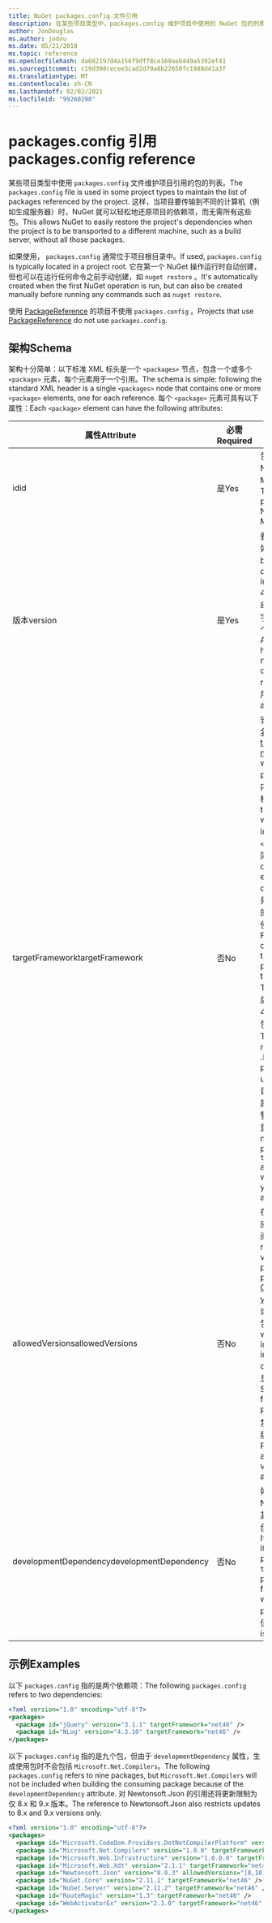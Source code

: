 ```yaml
---
title: NuGet packages.config 文件引用
description: 在某些项目类型中，packages.config 维护项目中使用的 NuGet 包的列表。
author: JonDouglas
ms.author: jodou
ms.date: 05/21/2018
ms.topic: reference
ms.openlocfilehash: da682197d4a156f9dff8ce169aab449a5392ef41
ms.sourcegitcommit: c19d398cecee3cad2d79a8b22650fc1988d41a3f
ms.translationtype: MT
ms.contentlocale: zh-CN
ms.lasthandoff: 02/02/2021
ms.locfileid: "99260298"
---
```

# <a name="packagesconfig-reference"></a><span data-ttu-id="e892e-103">packages.config 引用</span><span class="sxs-lookup"><span data-stu-id="e892e-103">packages.config reference</span></span>

<span data-ttu-id="e892e-104">某些项目类型中使用 `packages.config` 文件维护项目引用的包的列表。</span><span class="sxs-lookup"><span data-stu-id="e892e-104">The `packages.config` file is used in some project types to maintain the list of packages referenced by the project.</span></span> <span data-ttu-id="e892e-105">这样，当项目要传输到不同的计算机（例如生成服务器）时，NuGet 就可以轻松地还原项目的依赖项，而无需所有这些包。</span><span class="sxs-lookup"><span data-stu-id="e892e-105">This allows NuGet to easily restore the project's dependencies when the project is to be transported to a different machine, such as a build server, without all those packages.</span></span>

<span data-ttu-id="e892e-106">如果使用， `packages.config` 通常位于项目根目录中。</span><span class="sxs-lookup"><span data-stu-id="e892e-106">If used, `packages.config` is typically located in a project root.</span></span> <span data-ttu-id="e892e-107">它在第一个 NuGet 操作运行时自动创建，但也可以在运行任何命令之前手动创建，如 `nuget restore` 。</span><span class="sxs-lookup"><span data-stu-id="e892e-107">It's automatically created when the first NuGet operation is run, but can also be created manually before running any commands such as `nuget restore`.</span></span>

<span data-ttu-id="e892e-108">使用 [PackageReference](../consume-packages/Package-References-in-Project-Files.md) 的项目不使用 `packages.config` 。</span><span class="sxs-lookup"><span data-stu-id="e892e-108">Projects that use [PackageReference](../consume-packages/Package-References-in-Project-Files.md) do not use `packages.config`.</span></span>

## <a name="schema"></a><span data-ttu-id="e892e-109">架构</span><span class="sxs-lookup"><span data-stu-id="e892e-109">Schema</span></span>

<span data-ttu-id="e892e-110">架构十分简单：以下标准 XML 标头是一个 `<packages>` 节点，包含一个或多个 `<package>` 元素，每个元素用于一个引用。</span><span class="sxs-lookup"><span data-stu-id="e892e-110">The schema is simple: following the standard XML header is a single `<packages>` node that contains one or more `<package>` elements, one for each reference.</span></span> <span data-ttu-id="e892e-111">每个 `<package>` 元素可具有以下属性：</span><span class="sxs-lookup"><span data-stu-id="e892e-111">Each `<package>` element can have the following attributes:</span></span>

| <span data-ttu-id="e892e-112">属性</span><span class="sxs-lookup"><span data-stu-id="e892e-112">Attribute</span></span> | <span data-ttu-id="e892e-113">必需</span><span class="sxs-lookup"><span data-stu-id="e892e-113">Required</span></span> | <span data-ttu-id="e892e-114">说明</span><span class="sxs-lookup"><span data-stu-id="e892e-114">Description</span></span> |
| --- | --- | --- |
| <span data-ttu-id="e892e-115">id</span><span class="sxs-lookup"><span data-stu-id="e892e-115">id</span></span> | <span data-ttu-id="e892e-116">是</span><span class="sxs-lookup"><span data-stu-id="e892e-116">Yes</span></span> | <span data-ttu-id="e892e-117">包的标识符，如 Newtonsoft.json 或 Microsoft.AspNet.Mvc。</span><span class="sxs-lookup"><span data-stu-id="e892e-117">The identifier of the package, such as Newtonsoft.json or Microsoft.AspNet.Mvc.</span></span> | 
| <span data-ttu-id="e892e-118">版本</span><span class="sxs-lookup"><span data-stu-id="e892e-118">version</span></span> | <span data-ttu-id="e892e-119">是</span><span class="sxs-lookup"><span data-stu-id="e892e-119">Yes</span></span> | <span data-ttu-id="e892e-120">要安装的包的确切版本，如 3.1.1 或 4.2.5.11-beta。</span><span class="sxs-lookup"><span data-stu-id="e892e-120">The exact version of the package to install, such as 3.1.1 or 4.2.5.11-beta.</span></span> <span data-ttu-id="e892e-121">版本字符串必须至少具有三个数字，可以选择性添加第四个数字作为预发布后缀。</span><span class="sxs-lookup"><span data-stu-id="e892e-121">A version string must have at least three numbers; a fourth is optional, as is a pre-release suffix.</span></span> <span data-ttu-id="e892e-122">不允许使用范围。</span><span class="sxs-lookup"><span data-stu-id="e892e-122">Ranges are not allowed.</span></span> | 
| <span data-ttu-id="e892e-123">targetFramework</span><span class="sxs-lookup"><span data-stu-id="e892e-123">targetFramework</span></span> | <span data-ttu-id="e892e-124">否</span><span class="sxs-lookup"><span data-stu-id="e892e-124">No</span></span> | <span data-ttu-id="e892e-125">安装包时应用的[目标框架名字对象 (TFM)](target-frameworks.md)。</span><span class="sxs-lookup"><span data-stu-id="e892e-125">The [target framework moniker (TFM)](target-frameworks.md) to apply when installing the package.</span></span> <span data-ttu-id="e892e-126">安装包时，此内容最初设置为项目目标。</span><span class="sxs-lookup"><span data-stu-id="e892e-126">This is initially set to the project's target when a package is installed.</span></span> <span data-ttu-id="e892e-127">因此，不同的 `<package>` 元素可具有不同的 TFM。</span><span class="sxs-lookup"><span data-stu-id="e892e-127">As a result, different `<package>` elements can have different TFMs.</span></span> <span data-ttu-id="e892e-128">例如，如果创建面向 .NET 4.5.2 的项目，此时安装的包将使用 net452 的 TFM。</span><span class="sxs-lookup"><span data-stu-id="e892e-128">For example, if you create a project targeting .NET 4.5.2, packages installed at that point will use the TFM of net452.</span></span> <span data-ttu-id="e892e-129">如果稍后将项目重定向到 .NET 4.6 并添加更多包，这些包将使用 net46 的 TFM。</span><span class="sxs-lookup"><span data-stu-id="e892e-129">If you ;later retarget the project to .NET 4.6 and add more packages, those will use TFM of net46.</span></span> <span data-ttu-id="e892e-130">项目目标和 `targetFramework` 属性之间的不匹配会生成警告，在此情况下，可以重新安装受影响的包。</span><span class="sxs-lookup"><span data-stu-id="e892e-130">A mismatch between the project's target and `targetFramework` attributes will generate warnings, in which case you can reinstall the affected packages.</span></span> | 
| <span data-ttu-id="e892e-131">allowedVersions</span><span class="sxs-lookup"><span data-stu-id="e892e-131">allowedVersions</span></span> | <span data-ttu-id="e892e-132">否</span><span class="sxs-lookup"><span data-stu-id="e892e-132">No</span></span> | <span data-ttu-id="e892e-133">在包更新期间允许对此包应用的一系列版本（请参阅[约束升级版本](../consume-packages/reinstalling-and-updating-packages.md#constraining-upgrade-versions)）。</span><span class="sxs-lookup"><span data-stu-id="e892e-133">A range of allowed versions for this package applied during package update (see [Constraining upgrade versions](../consume-packages/reinstalling-and-updating-packages.md#constraining-upgrade-versions).</span></span> <span data-ttu-id="e892e-134">这不影响安装或还原操作期间安装的包。</span><span class="sxs-lookup"><span data-stu-id="e892e-134">It does *not* affect what package is installed during an install or restore operation.</span></span> <span data-ttu-id="e892e-135">有关语法的信息，请参阅[包版本控制](../concepts/package-versioning.md#version-ranges)。</span><span class="sxs-lookup"><span data-stu-id="e892e-135">See [Package versioning](../concepts/package-versioning.md#version-ranges) for syntax.</span></span> <span data-ttu-id="e892e-136">PackageManager UI 还禁用允许范围之外的所有版本。</span><span class="sxs-lookup"><span data-stu-id="e892e-136">The PackageManager UI also disables all versions outside the allowed range.</span></span> | 
| <span data-ttu-id="e892e-137">developmentDependency</span><span class="sxs-lookup"><span data-stu-id="e892e-137">developmentDependency</span></span> | <span data-ttu-id="e892e-138">否</span><span class="sxs-lookup"><span data-stu-id="e892e-138">No</span></span> | <span data-ttu-id="e892e-139">如果使用项目本身创建 NuGet 包，针对依赖项将其设置为 `true`，可防止在创建使用包时添加该包。</span><span class="sxs-lookup"><span data-stu-id="e892e-139">If the consuming project itself creates a NuGet package, setting this to `true` for a dependency prevents that package from being included when the consuming package is created.</span></span> <span data-ttu-id="e892e-140">默认值为 `false`。</span><span class="sxs-lookup"><span data-stu-id="e892e-140">The default is `false`.</span></span> | 

## <a name="examples"></a><span data-ttu-id="e892e-141">示例</span><span class="sxs-lookup"><span data-stu-id="e892e-141">Examples</span></span>

<span data-ttu-id="e892e-142">以下 `packages.config` 指的是两个依赖项：</span><span class="sxs-lookup"><span data-stu-id="e892e-142">The following `packages.config` refers to two dependencies:</span></span>

```xml
<?xml version="1.0" encoding="utf-8"?>
<packages>
  <package id="jQuery" version="3.1.1" targetFramework="net46" />
  <package id="NLog" version="4.3.10" targetFramework="net46" />
</packages>
```

<span data-ttu-id="e892e-143">以下 `packages.config` 指的是九个包，但由于 `developmentDependency` 属性，生成使用包时不会包括 `Microsoft.Net.Compilers`。</span><span class="sxs-lookup"><span data-stu-id="e892e-143">The following `packages.config` refers to nine packages, but `Microsoft.Net.Compilers` will not be included when building the consuming package because of the `developmentDependency` attribute.</span></span> <span data-ttu-id="e892e-144">对 Newtonsoft.Json 的引用还将更新限制为仅 8.x 和 9.x 版本。</span><span class="sxs-lookup"><span data-stu-id="e892e-144">The reference to Newtonsoft.Json also restricts updates to 8.x and 9.x versions only.</span></span>

```xml
<?xml version="1.0" encoding="utf-8"?>
<packages>
  <package id="Microsoft.CodeDom.Providers.DotNetCompilerPlatform" version="1.0.0" targetFramework="net46" />
  <package id="Microsoft.Net.Compilers" version="1.0.0" targetFramework="net46" developmentDependency="true" />
  <package id="Microsoft.Web.Infrastructure" version="1.0.0.0" targetFramework="net46" />
  <package id="Microsoft.Web.Xdt" version="2.1.1" targetFramework="net46" />
  <package id="Newtonsoft.Json" version="8.0.3" allowedVersions="[8,10)" targetFramework="net46" />
  <package id="NuGet.Core" version="2.11.1" targetFramework="net46" />
  <package id="NuGet.Server" version="2.11.2" targetFramework="net46" />
  <package id="RouteMagic" version="1.3" targetFramework="net46" />
  <package id="WebActivatorEx" version="2.1.0" targetFramework="net46" />
</packages>
```
